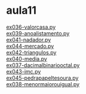 # aula11 
<a href='https://gabrielryanft.github.io/learning/cursoemvideo/python/exerciciospython/aula11/ex036-valorcasa.py/' target='_blank' rel='next'>ex036-valorcasa.py</a><br/>
<a href='https://gabrielryanft.github.io/learning/cursoemvideo/python/exerciciospython/aula11/ex039-anoalistamento.py/' target='_blank' rel='next'>ex039-anoalistamento.py</a><br/>
<a href='https://gabrielryanft.github.io/learning/cursoemvideo/python/exerciciospython/aula11/ex041-nadador.py/' target='_blank' rel='next'>ex041-nadador.py</a><br/>
<a href='https://gabrielryanft.github.io/learning/cursoemvideo/python/exerciciospython/aula11/ex044-mercado.py/' target='_blank' rel='next'>ex044-mercado.py</a><br/>
<a href='https://gabrielryanft.github.io/learning/cursoemvideo/python/exerciciospython/aula11/ex042-triangulos.py/' target='_blank' rel='next'>ex042-triangulos.py</a><br/>
<a href='https://gabrielryanft.github.io/learning/cursoemvideo/python/exerciciospython/aula11/ex040-media.py/' target='_blank' rel='next'>ex040-media.py</a><br/>
<a href='https://gabrielryanft.github.io/learning/cursoemvideo/python/exerciciospython/aula11/ex037-dacimalbinariooctal.py/' target='_blank' rel='next'>ex037-dacimalbinariooctal.py</a><br/>
<a href='https://gabrielryanft.github.io/learning/cursoemvideo/python/exerciciospython/aula11/ex043-imc.py/' target='_blank' rel='next'>ex043-imc.py</a><br/>
<a href='https://gabrielryanft.github.io/learning/cursoemvideo/python/exerciciospython/aula11/ex045-pedrapapeltesoura.py/' target='_blank' rel='next'>ex045-pedrapapeltesoura.py</a><br/>
<a href='https://gabrielryanft.github.io/learning/cursoemvideo/python/exerciciospython/aula11/ex038-menormaiorouigual.py/' target='_blank' rel='next'>ex038-menormaiorouigual.py</a><br/>
